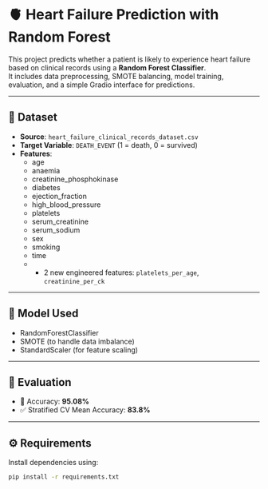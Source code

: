 

# 🫀 Heart Failure Prediction with Random Forest

This project predicts whether a patient is likely to experience heart failure based on clinical records using a **Random Forest Classifier**.  
It includes data preprocessing, SMOTE balancing, model training, evaluation, and a simple Gradio interface for predictions.

---

## 📁 Dataset

- **Source**: `heart_failure_clinical_records_dataset.csv`
- **Target Variable**: `DEATH_EVENT` (1 = death, 0 = survived)
- **Features**:
  - age
  - anaemia
  - creatinine_phosphokinase
  - diabetes
  - ejection_fraction
  - high_blood_pressure
  - platelets
  - serum_creatinine
  - serum_sodium
  - sex
  - smoking
  - time
  - + 2 new engineered features: `platelets_per_age`, `creatinine_per_ck`

---

## 🧠 Model Used

- RandomForestClassifier
- SMOTE (to handle data imbalance)
- StandardScaler (for feature scaling)

---

## 🧪 Evaluation

- 🎯 Accuracy: **95.08%**
- ✅ Stratified CV Mean Accuracy: **83.8%**

---

## ⚙️ Requirements

Install dependencies using:

```bash
pip install -r requirements.txt
